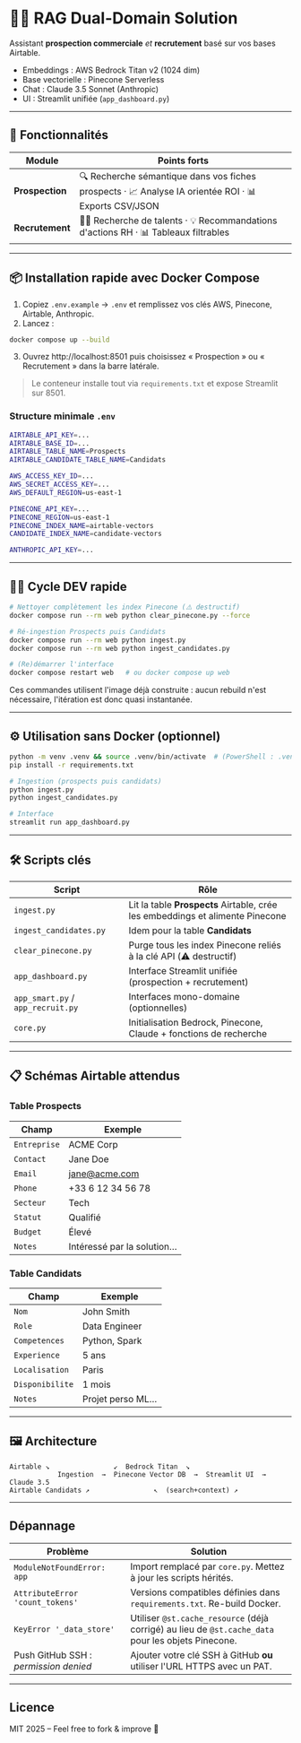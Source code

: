 # 🎯🤝 RAG Dual-Domain Solution

Assistant **prospection commerciale** _et_ **recrutement** basé sur vos bases Airtable.

* Embeddings : AWS Bedrock Titan v2 (1024 dim)
* Base vectorielle : Pinecone Serverless
* Chat : Claude 3.5 Sonnet (Anthropic)
* UI : Streamlit unifiée (`app_dashboard.py`)

---

## 🚀 Fonctionnalités

| Module | Points forts |
|--------|--------------|
| **Prospection** | 🔍 Recherche sémantique dans vos fiches prospects · 📈 Analyse IA orientée ROI · 📊 Exports CSV/JSON |
| **Recrutement** | 🧑‍💻 Recherche de talents · 💡 Recommandations d'actions RH · 📊 Tableaux filtrables |

---

## 📦 Installation rapide avec Docker Compose

1. Copiez `.env.example` → `.env` et remplissez vos clés AWS, Pinecone, Airtable, Anthropic.
2. Lancez :
```bash
docker compose up --build
```
3. Ouvrez http://localhost:8501 puis choisissez « Prospection » ou « Recrutement » dans la barre latérale.

> Le conteneur installe tout via `requirements.txt` et expose Streamlit sur 8501.

### Structure minimale `.env`
```bash
AIRTABLE_API_KEY=...
AIRTABLE_BASE_ID=...
AIRTABLE_TABLE_NAME=Prospects
AIRTABLE_CANDIDATE_TABLE_NAME=Candidats

AWS_ACCESS_KEY_ID=...
AWS_SECRET_ACCESS_KEY=...
AWS_DEFAULT_REGION=us-east-1

PINECONE_API_KEY=...
PINECONE_REGION=us-east-1
PINECONE_INDEX_NAME=airtable-vectors
CANDIDATE_INDEX_NAME=candidate-vectors

ANTHROPIC_API_KEY=...
```

---

## 🧑‍💻 Cycle DEV rapide

```bash
# Nettoyer complètement les index Pinecone (⚠️ destructif)
docker compose run --rm web python clear_pinecone.py --force

# Ré-ingestion Prospects puis Candidats
docker compose run --rm web python ingest.py
docker compose run --rm web python ingest_candidates.py

# (Re)démarrer l'interface
docker compose restart web   # ou docker compose up web
```

Ces commandes utilisent l'image déjà construite : aucun rebuild n'est nécessaire, l'itération est donc quasi instantanée.

---

## ⚙️ Utilisation sans Docker (optionnel)
```bash
python -m venv .venv && source .venv/bin/activate  # (PowerShell : .venv\Scripts\Activate.ps1)
pip install -r requirements.txt

# Ingestion (prospects puis candidats)
python ingest.py
python ingest_candidates.py

# Interface
streamlit run app_dashboard.py
```

---

## 🛠️ Scripts clés
| Script | Rôle |
|--------|------|
| `ingest.py` | Lit la table **Prospects** Airtable, crée les embeddings et alimente Pinecone |
| `ingest_candidates.py` | Idem pour la table **Candidats** |
| `clear_pinecone.py` | Purge tous les index Pinecone reliés à la clé API (⚠️ destructif) |
| `app_dashboard.py` | Interface Streamlit unifiée (prospection + recrutement) |
| `app_smart.py` / `app_recruit.py` | Interfaces mono-domaine (optionnelles) |
| `core.py` | Initialisation Bedrock, Pinecone, Claude + fonctions de recherche |

---

## 📋 Schémas Airtable attendus

### Table Prospects
| Champ | Exemple |
|-------|---------|
| `Entreprise` | ACME Corp |
| `Contact` | Jane Doe |
| `Email` | jane@acme.com |
| `Phone` | +33 6 12 34 56 78 |
| `Secteur` | Tech |
| `Statut` | Qualifié |
| `Budget` | Élevé |
| `Notes` | Intéressé par la solution… |

### Table Candidats
| Champ | Exemple |
|-------|---------|
| `Nom` | John Smith |
| `Role` | Data Engineer |
| `Competences` | Python, Spark |
| `Experience` | 5 ans |
| `Localisation` | Paris |
| `Disponibilite` | 1 mois |
| `Notes` | Projet perso ML… |

---

## 🖼️ Architecture
```
Airtable ↘                ↙  Bedrock Titan  ↘
            Ingestion  →  Pinecone Vector DB  →  Streamlit UI  →  Claude 3.5
Airtable Candidats ↗                ↖  (search+context) ↗
```

---

## Dépannage

| Problème | Solution |
|----------|----------|
| `ModuleNotFoundError: app` | Import remplacé par `core.py`. Mettez à jour les scripts hérités. |
| `AttributeError 'count_tokens'` | Versions compatibles définies dans `requirements.txt`. Re-build Docker. |
| `KeyError '_data_store'` | Utiliser `@st.cache_resource` (déjà corrigé) au lieu de `@st.cache_data` pour les objets Pinecone. |
| Push GitHub SSH : *permission denied* | Ajouter votre clé SSH à GitHub **ou** utiliser l'URL HTTPS avec un PAT. |

---

## Licence
MIT 2025 – Feel free to fork & improve 🎉 
